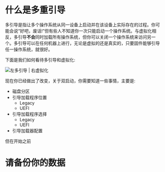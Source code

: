 
# 什么是多重引导

多引导是指让多个操作系统从同一设备上启动并在该设备上实际存在的过程。你可能会说“好吧，废话!”但有些人不知道你一次只能启动一个操作系统。与虚拟化相反，多引导**不会**同时加载所有操作系统，但你可以关闭一个操作系统来访问另一个。多引导可以在任何机器上进行，无论是虚拟的还是真实的，只要固件能够引导任一操作系统，就很好。

下面是我们如何看待多引导和虚拟化:

![左多引导  |  右虚拟化](../images/mbvm.png)

现在你已经做出了改变，关于双启动，你需要知道一些事情，主要是:

* 磁盘分区
* 引导加载程序位置
  * Legacy
  * UEFI
* 引导加载程序选择
  * Legacy
  * UEFI
* 引导加载器配置

但在开始之前

# 请备份你的数据
